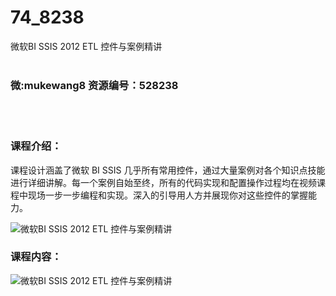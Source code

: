 # 74_8238
微软BI SSIS 2012 ETL 控件与案例精讲
<br/></br>
<h3>微:mukewang8 资源编号：528238</h3>
<br/></br>
<h3>课程介绍：</h3>
<p>课程设计涵盖了微软 BI SSIS 几乎所有常用控件，通过大量案例对各个知识点技能进行详细讲解。每一个案例自始至终，所有的代码实现和配置操作过程均在视频课程中现场一步一步编程和实现。深入的引导用人方并展现你对这些控件的掌握能力。</p>
<p><img src="https://www.ko996.com/wp-content/uploads/img/2019/10/356-77-300x169.jpg" alt="微软BI SSIS 2012 ETL 控件与案例精讲"></p>
<h3>课程内容：</h3>
<p><img src="https://www.ko996.com/wp-content/uploads/img/2019/10/1-135.png" alt="微软BI SSIS 2012 ETL 控件与案例精讲"></p>
<p>&nbsp;</p>
